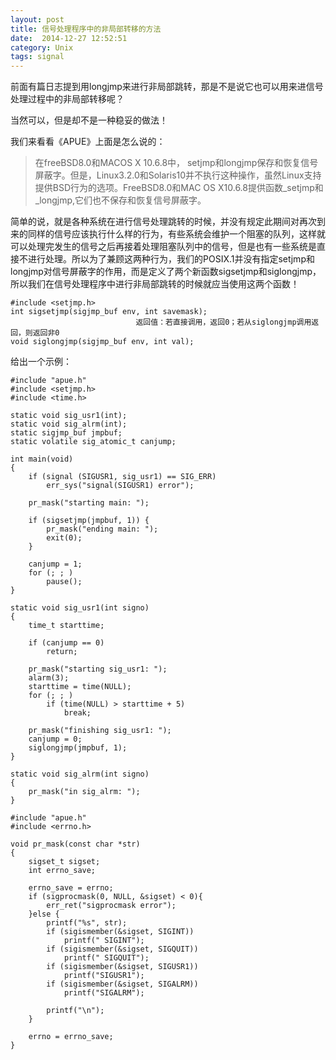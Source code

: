 ```yaml
---
layout: post
title: 信号处理程序中的非局部转移的方法
date:  2014-12-27 12:52:51   
category: Unix
tags: signal
---
```


前面有篇日志提到用longjmp来进行非局部跳转，那是不是说它也可以用来进信号处理过程中的非局部转移呢？

当然可以，但是却不是一种稳妥的做法！

我们来看看《APUE》上面是怎么说的：
> 在freeBSD8.0和MACOS X 10.6.8中， setjmp和longjmp保存和恢复信号屏蔽字。但是，Linux3.2.0和Solaris10并不执行这种操作，虽然Linux支持提供BSD行为的选项。FreeBSD8.0和MAC OS X10.6.8提供函数_setjmp和_longjmp,它们也不保存和恢复信号屏蔽字。

简单的说，就是各种系统在进行信号处理跳转的时候，并没有规定此期间对再次到来的同样的信号应该执行什么样的行为，有些系统会维护一个阻塞的队列，这样就可以处理完发生的信号之后再接着处理阻塞队列中的信号，但是也有一些系统是直接不进行处理。所以为了兼顾这两种行为，我们的POSIX.1并没有指定setjmp和longjmp对信号屏蔽字的作用，而是定义了两个新函数sigsetjmp和siglongjmp，所以我们在信号处理程序中进行非局部跳转的时候就应当使用这两个函数！

~~~
#include <setjmp.h>
int sigsetjmp(sigjmp_buf env, int savemask);
							返回值：若直接调用，返回0；若从siglongjmp调用返回，则返回非0
void siglongjmp(sigjmp_buf env, int val);
~~~

给出一个示例：
~~~~
#include "apue.h"
#include <setjmp.h>
#include <time.h>

static void sig_usr1(int);
static void sig_alrm(int);
static sigjmp_buf jmpbuf;
static volatile sig_atomic_t canjump;

int main(void)
{
	if (signal (SIGUSR1, sig_usr1) == SIG_ERR)
		err_sys("signal(SIGUSR1) error");

	pr_mask("starting main: ");

	if (sigsetjmp(jmpbuf, 1)) {
		pr_mask("ending main: ");
		exit(0);
	}

	canjump = 1;
	for (; ; )
		pause();
}

static void sig_usr1(int signo)
{
	time_t starttime;

	if (canjump == 0)
		return;

	pr_mask("starting sig_usr1: ");
	alarm(3);
	starttime = time(NULL);
	for (; ; )
		if (time(NULL) > starttime + 5)
			break;

	pr_mask("finishing sig_usr1: ");
	canjump = 0;
	siglongjmp(jmpbuf, 1);
}

static void sig_alrm(int signo)
{
	pr_mask("in sig_alrm: ");
}
~~~~


~~~~~
#include "apue.h"
#include <errno.h>

void pr_mask(const char *str)
{
	sigset_t sigset;
	int errno_save;

	errno_save = errno;
	if (sigprocmask(0, NULL, &sigset) < 0){
		err_ret("sigprocmask error");
	}else {
		printf("%s", str);
		if (sigismember(&sigset, SIGINT))
			printf(" SIGINT");
		if (sigismember(&sigset, SIGQUIT))
			printf(" SIGQUIT");
		if (sigismember(&sigset, SIGUSR1))
			printf("SIGUSR1");
		if (sigismember(&sigset, SIGALRM))
			printf("SIGALRM");

		printf("\n");
	}

	errno = errno_save;
}
~~~~~
















